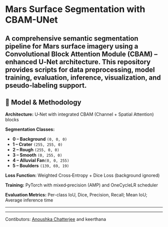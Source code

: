 
#  Mars Surface Segmentation with CBAM-UNet

A comprehensive semantic segmentation pipeline for Mars surface imagery using a Convolutional Block Attention Module (CBAM) – enhanced U‑Net architecture. This repository provides scripts for data preprocessing, model training, evaluation, inference, visualization, and pseudo‑labeling support.
---

## 🧠 Model & Methodology

**Architecture:** U‑Net with integrated CBAM (Channel + Spatial Attention) blocks

**Segmentation Classes:**

* **0 – Background**  `(0, 0, 0)`
* **1 – Crater**      `(255, 255, 0)`
* **2 – Rough**       `(255, 0, 0)`
* **3 – Smooth**      `(0, 255, 0)`
* **4 – Alluvial Fan**`(0, 0, 255)`
* **5 – Boulders**    `(139, 69, 19)`

**Loss Function:** Weighted Cross‑Entropy + Dice Loss (background ignored)

**Training:** PyTorch with mixed‑precision (AMP) and OneCycleLR scheduler

**Evaluation Metrics:** Per-class IoU, Dice, Precision, Recall; Mean IoU; Average inference time

---

---
Contibutors: [Anoushka Chatterjee](https://github.com/anoushkaacc) and keerthana
